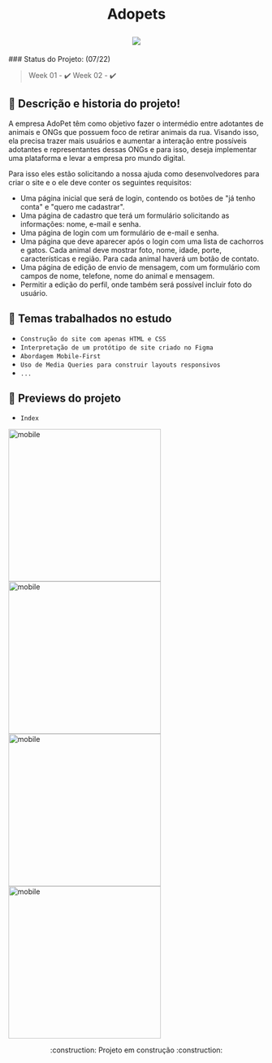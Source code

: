 <h1 align="center">
  <p align="center">Adopets</p>
  <a href="https://adopet-beryl.vercel.app/"><img src="https://i.imgur.com/yoWxPwX.jpg"></a>
</h1>
### Status do Projeto:  (07/22)

> Week 01 - :heavy_check_mark:
> Week 02 - :heavy_check_mark:

## :bookmark_tabs: Descrição e historia do projeto!


<p>A empresa AdoPet têm como objetivo fazer o intermédio entre adotantes de animais e ONGs que possuem foco de retirar animais da rua. Visando isso, ela precisa trazer mais usuários e aumentar a interação entre possíveis adotantes e representantes dessas ONGs e para isso, deseja implementar uma plataforma e levar a empresa pro mundo digital.</p>

<p>Para isso eles estão solicitando a nossa ajuda como desenvolvedores para criar o site e o ele deve conter os seguintes requisitos:</p>

- Uma página inicial que será de login, contendo os botões de "já tenho conta" e "quero me cadastrar".
- Uma página de cadastro que terá um formulário solicitando as informações: nome, e-mail e senha.
- Uma página de login com um formulário de e-mail e senha.
- Uma página que deve aparecer após o login com uma lista de cachorros e gatos. Cada animal deve mostrar foto, nome, idade, porte, características e região. Para cada animal haverá um botão de contato.
- Uma página de edição de envio de mensagem, com um formulário com campos de nome, telefone, nome do animal e mensagem.
- Permitir a edição do perfil, onde também será possível incluir foto do usuário.


## :blue_book: Temas trabalhados no estudo

- ``Construção do site com apenas HTML e CSS``
- ``Interpretação de um protótipo de site criado no Figma``
- ``Abordagem Mobile-First``
- ``Uso de Media Queries para construir layouts responsivos``
- ``...``

## :hammer: Previews do projeto

- `Index`

<img src="https://i.imgur.com/zvJT2ZP.png" alt="mobile" height=300/><img src="https://i.imgur.com/Jz48bFq.png" alt="mobile" height=300/>
<img src="https://i.imgur.com/cjeerlq.png" alt="mobile" height=300/>
<img src="https://i.imgur.com/OIJto0z.png" alt="mobile" height=300/>

<p align="center">:construction: Projeto em construção :construction:</p> 
